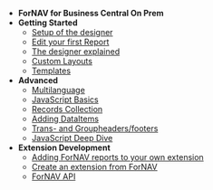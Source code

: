 - **ForNAV for Business Central On Prem**
- **Getting Started**
  - [Setup of the designer](/ForNAVForBCSaaS/)
  - [Edit your first Report](/ForNAVForBCSaaS/EditYourFirstReport.md)
  - [The designer explained](/ForNAVForBCSaaS/DesignerExplained.md) <!-- Generic -->
  - [Custom Layouts](/ForNAVForBCSaaS/) <!-- Generic -->
  - [Templates](/ForNAVForBCSaaS/) <!-- Generic -->
- **Advanced**
  - [Multilanguage](/ForNAVForBCSaaS/) <!-- Generic -->
  - [JavaScript Basics](/ForNAVForBCSaaS/) <!-- Generic -->
  - [Records Collection](/ForNAVForBCSaaS/) <!-- Generic -->
  - [Adding DataItems](/ForNAVForBCSaaS/)
  - [Trans- and Groupheaders/footers](/ForNAVForBCSaaS/)
  - [JavaScript Deep Dive](/ForNAVForBCSaaS/)
- **Extension Development**
  - [Adding ForNAV reports to your own extension](/ForNAVForBCSaaS/)
  - [Create an extension from ForNAV](/ForNAVForBCSaaS/)
  - [ForNAV API](/ForNAVForBCSaaS/)